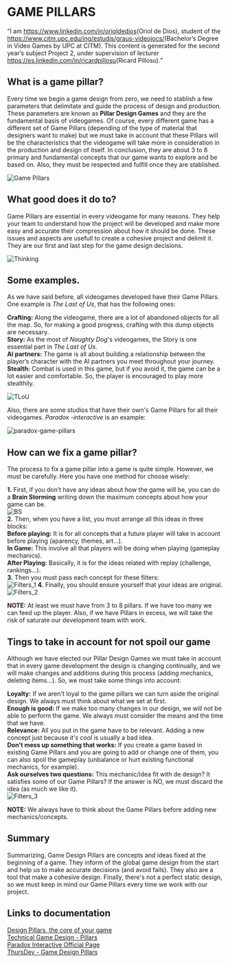 # GAME PILLARS

“I am <https://www.linkedin.com/in/orioldedios>(Oriol de Dios), student of the
<https://www.citm.upc.edu/ing/estudis/graus-videojocs/>(Bachelor’s Degree in
Video Games by UPC at CITM). This content is generated for the second year’s
subject Project 2, under supervision of lecturer
<https://es.linkedin.com/in/ricardpillosu>(Ricard Pillosu).”

## What is a game pillar?
Every time we begin a game design from zero, we need to stablish a few parameters that delimitate and guide the process of design and production. These parameters are known as **Pillar Design Games** and they are the fundamental basis of videogames. Of course, every different game has a different set of Game Pillars (depending of the type of material that designers want to make) but we must take in account that these Pillars will be the characteristics that the videogame will take more in consideration in the production and design of itself. In conclusion, they are about 3 to 8 primary and fundamental concepts that our game wants to explore and be based on. Also, they must be respected and fulfill once they are stablished.  
  
![Game Pillars](https://github.com/orioldedios/Project-II---Personal-Research---Game-Pillars-/blob/master/docs/Game%20Pillars.png)

## What good does it do to?
Game Pillars are essential in every videogame for many reasons. They help your team to understand how the project will be developed and make more easy and accurate their compression about how it should be done. These issues and aspects are usefull to create a cohesive project and delimit it. They are our first and last step for the game design decisions.

![Thinking](https://github.com/orioldedios/Project-II---Personal-Research---Game-Pillars-/blob/master/docs/Thinking.jpg)

## Some examples.
As we have said before, all videogames developed have their Game Pillars. One example is *The Last of Us*, that has the following ones:  

**Crafting:** Along the videogame, there are a lot of abandoned objects for all the map. So, for making a good progress, crafting with this dump objects are necessary.  
**Story:** As the most of *Naughty Dog*'s videogames, the Story is one essential part in *The Last of Us*.  
**AI partners:** The game is all about building a relationship between the player’s character with the AI partners you meet throughout your journey.  
**Stealth:** Combat is used in this game, but if you avoid it, the game can be a lot easier and comfortable. So, the player is encouraged to play more stealthily.  

![TLoU](https://github.com/orioldedios/Project-II---Personal-Research---Game-Pillars-/blob/master/docs/TLoU.jpg)

Also, there are some studios that have their own's Game Pillars for all their videogames. *Paradox -interactive* is an example:  

![paradox-game-pillars](https://github.com/orioldedios/Project-II---Personal-Research---Game-Pillars-/blob/master/docs/paradox-game-pillars.jpg)

## How can we fix a game pillar?
The process to fix a game pillar into a game is quite simple. However, we must be carefully. Here you have one method for choose wisely:

**1.** First, if you don’t have any ideas about how the game will be, you can do a **Brain Storming** writing down the maximum concepts about how your game can be.  
![BS](https://github.com/orioldedios/Project-II---Personal-Research---Game-Pillars-/blob/master/docs/BS.jpg)  
**2.** Then, when you have a list, you must arrange all this ideas in three blocks:  
**Before playing:** It is for all concepts that a future player will take in account before playing (aparency, themes, art...).  
**In Game:** This involve all that players will be doing when playing (gameplay mechanics).  
**After Playing:** Basically, it is for the ideas related with replay (challenge, rankings...).  
**3.** Then you must pass each concept for these filters:  
![Filters_1](https://github.com/orioldedios/Project-II---Personal-Research---Game-Pillars-/blob/master/docs/Filters_1.png) 
**4.** Finally, you should ensure yourself that your ideas are original.  
![Filters_2](https://github.com/orioldedios/Project-II---Personal-Research---Game-Pillars-/blob/master/docs/Filters_2.png)  

**NOTE:** At least we must have from 3 to 8 pillars. If we have too many we can feed up the player. Also, if we have Pillars in excess, we will take the risk of saturate our development team with work.  

## Tings to take in account for not spoil our game
Although we have elected our Pillar Design Games we must take in account that in every game development the design is changing continually, and we will make changes and additions during this process (adding mechanics, deleting items...). So, we must take some things into account:  

**Loyalty:** If we aren't loyal to the game pillars we can turn aside the original design. We always must think about what we set at first.  
**Enough is good:** If we make too many changes in our design, we will not be able to perform the game. We always must consider the means and the time that we have.    
**Relevance:**  All you put in the game have to be relevant. Adding a new concept just because *it's cool* is usually a bad idea.  
**Don’t mess up something that works:** If you create a game based in existing Game Pillars and you are going to add or change one of them, you can also spoil the gameplay (unbalance or hurt existing functional mechanics, for example).  
**Ask ourselves two questions:** This mechanic/idea fit with de design? It satisfies some of our Game Pillars? If the answer is NO, we must discard the idea (as much we like it).  
![Filters_3](https://github.com/orioldedios/Project-II---Personal-Research---Game-Pillars-/blob/master/docs/Filters_3.png)

**NOTE:** We always have to think about the Game Pillars before adding new mechanics/concepts.  

## Summary
Summarizing, Game Design Pillars are concepts and ideas fixed at the beginning of a game. They inform of the global game design from the start and help us to make accurate decisions (and avoid fails). They also are a tool that make a cohesive design. Finally, there's not a perfect static design, so we must keep in mind our Game Pillars every time we work with our project. 

## Links to documentation  
[Design Pillars, the core of your game](https://www.gamasutra.com/blogs/MaxPears/20171012/307469/Design_Pillars__The_Core_of_Your_Game.php)  
[Technical Game Design  - Pillars](http://technicalgamedesign.blogspot.com.es/2011/04/pillars.html)  
[Paradox Interactive Official Page](https://www.paradoxinteractive.com/en/)  
[ThursDev - Game Design Pillars](https://www.youtube.com/watch?v=_EtxKlctpXw)  
